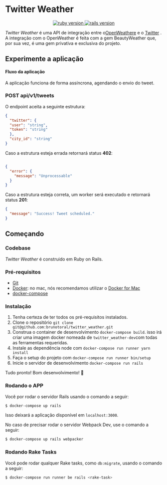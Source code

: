 # Twitter Weather

<p align="center">
  <a href="https://www.ruby-lang.org/en/">
    <img src="https://img.shields.io/badge/Ruby-v3.0.0-green.svg" alt="ruby version">
  </a>
  <a href="http://rubyonrails.org/">
    <img src="https://img.shields.io/badge/Rails-v6.1.4.4-brightgreen.svg" alt="rails version">
  </a>
</p>

*Twitter Weather* é uma API de integração entre o[OpenWeathere](https://openweathermap.org/) e o [Twitter](https://twitter.com/) .  A integração com o OpenWeather é feita com a gem BeautyWeather que, por sua vez, é uma gem privativa e exclusiva do projeto.

## Experimente a aplicação

#### Fluxo da aplicação
A aplicação funciona de forma assíncrona, agendando o envio do tweet.

### POST api/v1/tweets
O endpoint aceita a seguinte estrutura:
```json
{
  "twitter": {
  "user": "string",
  "token": "string"
  },
  "city_id": "string"
}
```
Caso a estrutura esteja errada retornará  status  **402**:
```json

{
  "error": {
    "message": "Unprocessable"
  }
}
```
Caso a estrutura esteja correta, um worker será executado e retornará status **201**:
```json
{
  "message": "Success! Tweet scheduled."
}
```

## Começando

### Codebase

*Twitter Weather* é construido em Ruby on Rails.

### Pré-requisitos

- [Git](https://git-scm.com)
- [Docker](http://docker.com/): no mac, nós recomendamos utilizar o [Docker for Mac](https://docs.docker.com/docker-for-mac/)
- [docker-compose](https://docs.docker.com/compose/install/)

### Instalação

1. Tenha certeza de ter todos os pré-requisitos instalados.
1. Clone o repositório `git clone git@github.com:brunotoral/twitter_weather.git`
1. Construa o container de desenvolvimento `docker-compose build`. isso irá criar uma imagem
docker nomeada de `twitter_weather-dev`com todas as ferramentas requeridas.
1. Instale as dependência node com `docker-compose run runner yarn install`
1. Faça o setup do projeto com `docker-compose run runner bin/setup`
1. Inicie o servidor de desenvolvimento `docker-compose run rails`

Tudo pronto! Bom desenvolvimento! :tada:

### Rodando o APP

Você por rodar o servidor Rails usando o comando a seguir:

```sh
$ docker-compose up rails
```

Isso deixará a aplicação disponível em `localhost:3000`.

No caso de precisar rodar o servidor Webpack Dev, use o comando a seguir:

```sh
$ docker-compose up rails webpacker
```

### Rodando Rake Tasks

Você pode rodar qualquer Rake tasks, como `db:migrate`, usando o comando a seguir:

```sh
$ docker-compose run runner be rails <rake-task>
```
